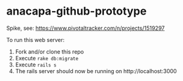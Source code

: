# anacapa-github-prototype
Spike, see: https://www.pivotaltracker.com/n/projects/1519297

To run this web server:
1. Fork and/or clone this repo
2. Execute `rake db:migrate`
3. Execute `rails s`
4. The rails server should now be running on http://localhost:3000
